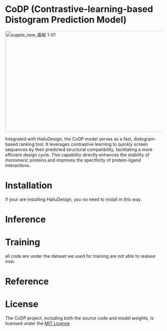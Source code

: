 # CoDP (Contrastive-learning-based Distogram Prediction Model)
<img width="2126" height="324" alt="supple_new_画板 1-01" src="https://github.com/user-attachments/assets/69728c5f-79e9-4ed7-bf20-9a0b54763639" />

Integrated with HalluDesign, the CoDP model serves as a fast, distogram-based ranking tool. It leverages contrastive learning to quickly screen sequences by their predicted structural compatibility, facilitating a more efficient design cycle. This capability directly enhances the stability of monomeric proteins and improves the specificity of protein-ligand interactions.

# Installation
if your are installing HalluDesign, you no need to install in this way.


# Inference


# Training
all code are under 
the dataset we used for training are not able to realase now.


# Reference


# License
The CoDP project, including both the source code and model weights, is licensed under the [MIT License](LICENSE)
